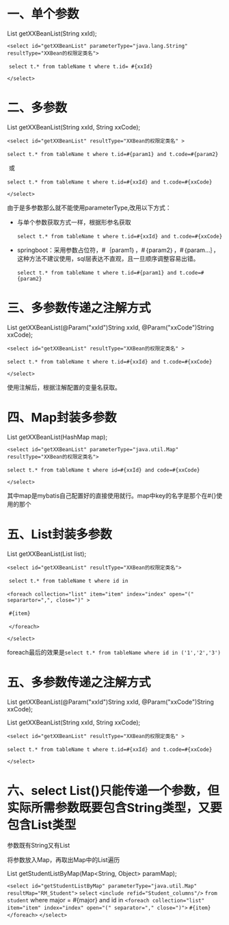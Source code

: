# 一、单个参数

List<XXBean> getXXBeanList(String xxId);

``<select id="getXXBeanList" parameterType="java.lang.String" resultType="XXBean的权限定类名">``

​	``select t.* from tableName t where t.id= #{xxId}``

``</select>``

# 二、多参数

List<XXBean> getXXBeanList(String xxId, String xxCode);

``<select id="getXXBeanList" resultType="XXBean的权限定类名" >``

​	``select t.* from tableName t where t.id=#{param1} and t.code=#{param2}``

​	或

​	``select t.* from tableName t where t.id=#{xxId} and t.code=#{xxCode}``

``</select>``

由于是多参数那么就不能使用parameterType,改用以下方式：

* 与单个参数获取方式一样，根据形参名获取

  ​		``select t.* from tableName t where t.id=#{xxId} and t.code=#{xxCode}``

* springboot：采用参数占位符，#｛param1｝，#｛param2｝，#｛param…｝，这种方法不建议使用，sql层表达不直观，且一旦顺序调整容易出错。

  ​		``select t.* from tableName t where t.id=#{param1} and t.code=#{param2}``

# 三、多参数传递之注解方式

List<XXBean> getXXBeanList(@Param("xxId")String xxId, @Param("xxCode")String xxCode);

``<select id="getXXBeanList" resultType="XXBean的权限定类名" >``

​	``select t.* from tableName t where t.id=#{xxId} and t.code=#{xxCode}``

``</select>``

使用注解后，根据注解配置的变量名获取。

# 四、Map封装多参数

List<XXBean> getXXBeanList(HashMap map);

``<select id="getXXBeanList" parameterType="java.util.Map" resultType="XXBean的权限定类名">``

​	``select t.* from tableName t where id=#{xxId} and code=#{xxCode}``

``</select>``

其中map是mybatis自己配置好的直接使用就行。map中key的名字是那个在#{}使用的那个

# 五、List封装多参数

List<XXBean> getXXBeanList(List<String> list);

``<select id="getXXBeanList" resultType="XXBean的权限定类名">``

​	``select t.* from tableName t where id in``

​	``<foreach collection="list" item="item" index="index" open="(" separartor=",", close=")" >``

​		``#{item}``

​	``</foreach>``

``</select>``

foreach最后的效果是``select t.* from tableName where id in ('1','2','3')``

# 五、多参数传递之注解方式

List<XXBean> getXXBeanList(@Param("xxId")String xxId, @Param("xxCode")String xxCode);

List<XXBean> getXXBeanList(String xxId, String xxCode);

``<select id="getXXBeanList" resultType="XXBean的权限定类名" >``

​	``select t.* from tableName t where t.id=#{xxId} and t.code=#{xxCode}``

``</select>``

# 六、select List()只能传递一个参数，但实际所需参数既要包含String类型，又要包含List类型

参数既有String又有List

将参数放入Map，再取出Map中的List遍历

List<StudentEntity> getStudentListByMap(Map<String, Object> paramMap);

``<select id="getStudentListByMap" parameterType="java.util.Map" resultMap="RM_Student">``
        ``select``
       ``<include refid="Student_columns"/>``
        ``from student``
        where major = #{major}
        and id in
        ``<foreach collection="list" item="item" index="index" open="(" separator="," close=")">``
            ``#{item}``
        ``</foreach>``
``</select>``

